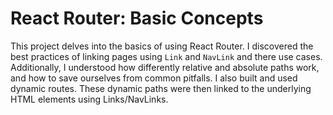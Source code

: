 # React Router: Basic Concepts

This project delves into the basics of using React Router. I discovered the best practices of linking pages using `Link` and `NavLink` and there use cases. Additionally, I understood how differently relative and absolute paths work, and how to save ourselves from common pitfalls. I also built and used dynamic routes. These dynamic paths were then linked to the underlying HTML elements using Links/NavLinks. 

